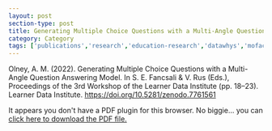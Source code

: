 ```yaml
---
layout: post
section-type: post
title: Generating Multiple Choice Questions with a Multi-Angle Question Answering Model
category: Category
tags: ['publications','research','education-research','datawhys','mofacts','ldi','braintrust','conference-regular','discourse', 'nlp']
---
```


Olney, A. M. (2022). Generating Multiple Choice Questions with a Multi-Angle Question Answering Model. In S. E. Fancsali & V. Rus (Eds.), Proceedings of the 3rd Workshop of the Learner Data Institute (pp. 18–23). Learner Data Institute. https://doi.org/10.5281/zenodo.7761561

<object data="https://blogs.memphis.edu/aolney/files/2023/03/2022.LDI-papers.4.pdf" type="application/pdf" width="100%" height="600px">
 
  <p>It appears you don't have a PDF plugin for this browser.
  No biggie... you can <a href="https://blogs.memphis.edu/aolney/files/2023/03/2022.LDI-papers.4.pdf">click here to
  download the PDF file.</a></p>
  
</object>
